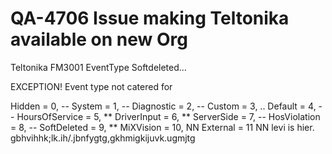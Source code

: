# QA-4706 Issue making Teltonika available on new Org

Teltonika FM3001
EventType Softdeleted...

EXCEPTION! Event type not catered for

Hidden = 0, --
System = 1, --
Diagnostic = 2, --
Custom = 3, ..
Default = 4, --
HoursOfService = 5, **
DriverInput = 6, **
ServerSide = 7, --
HosViolation = 8, --
SoftDeleted = 9, **
MiXVision = 10, NN
External = 11 NN
levi is hier. gbhvihhk;lk.ih/.jbnfygtg,gkhmigkijuvk.ugmjtg
